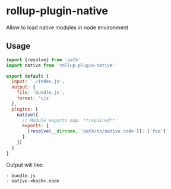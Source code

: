 rollup-plugin-native
====================

Allow to load native modules in node environment

Usage
-----

```javascript
import {resolve} from 'path'
import native from 'rollup-plugin-native'

export default {
  input: './index.js',
  output: {
    file: 'bundle.js',
    format: 'cjs'
  },
  plugins: [
    native({
      // Module exports map. **required**
      exports: {
        [resolve(__dirname, 'path/to/native.node')]: ['foo']
      }
    })
  ]
}
```

Output will like:

```plain
- bundle.js
- native-<hash>.node
```
